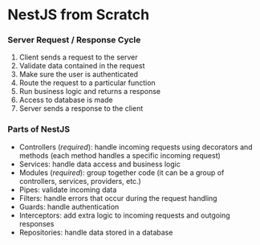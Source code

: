 # NestJS from Scratch

### Server Request / Response Cycle

1. Client sends a request to the server
2. Validate data contained in the request
3. Make sure the user is authenticated
4. Route the request to a particular function
5. Run business logic and returns a response
6. Access to database is made
7. Server sends a response to the client

### Parts of NestJS

- Controllers (_required_): handle incoming requests using decorators and methods (each method handles a specific incoming request)
- Services: handle data access and business logic
- Modules (_required_): group together code (it can be a group of controllers, services, providers, etc.)
- Pipes: validate incoming data
- Filters: handle errors that occur during the request handling
- Guards: handle authentication
- Interceptors: add extra logic to incoming requests and outgoing responses
- Repositories: handle data stored in a database
